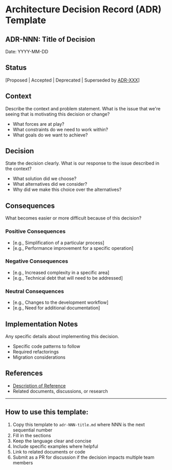 # Architecture Decision Record (ADR) Template

## ADR-NNN: Title of Decision

Date: YYYY-MM-DD

## Status

[Proposed | Accepted | Deprecated | Superseded by [ADR-XXX](link-to-adr)]

## Context

Describe the context and problem statement. What is the issue that we're seeing that is motivating this decision or change?

- What forces are at play?
- What constraints do we need to work within?
- What goals do we want to achieve?

## Decision

State the decision clearly. What is our response to the issue described in the context?

- What solution did we choose?
- What alternatives did we consider?
- Why did we make this choice over the alternatives?

## Consequences

What becomes easier or more difficult because of this decision?

### Positive Consequences

- [e.g., Simplification of a particular process]
- [e.g., Performance improvement for a specific operation]

### Negative Consequences

- [e.g., Increased complexity in a specific area]
- [e.g., Technical debt that will need to be addressed]

### Neutral Consequences

- [e.g., Changes to the development workflow]
- [e.g., Need for additional documentation]

## Implementation Notes

Any specific details about implementing this decision.

- Specific code patterns to follow
- Required refactorings
- Migration considerations

## References

- [Description of Reference](link-to-reference)
- Related documents, discussions, or research

---

## How to use this template:

1. Copy this template to `adr-NNN-title.md` where NNN is the next sequential number
2. Fill in the sections
3. Keep the language clear and concise
4. Include specific examples where helpful
5. Link to related documents or code
6. Submit as a PR for discussion if the decision impacts multiple team members 